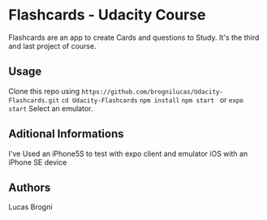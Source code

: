 # Flashcards - Udacity Course

Flashcards are an app to create Cards and questions to Study. It's the third and last project of course.

## Usage

Clone this repo using `https://github.com/brognilucas/Udacity-Flashcards.git`
`cd Udacity-Flashcards`
`npm install`
`npm start ` or `expo start`
Select an emulator.

## Aditional Informations 

I've Used an iPhone5S to test with expo client and emulator iOS with an iPhone SE device

## Authors

Lucas Brogni 